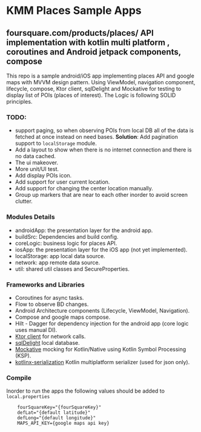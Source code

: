 # KMM Places Sample Apps 

## foursquare.com/products/places/ API implementation with kotlin multi platform , coroutines and Android jetpack components, compose
This repo is a sample android/iOS app implementing places API and google maps with MVVM design pattern.
Using ViewModel, navigation component, lifecycle, compose, Ktor client, sqlDelight and Mockative for testing to display list of POIs (places of interest).
The Logic is following SOLID principles.

### TODO:
* support paging, so when observing POIs from local DB all of the data is fetched at once instead on need bases.
  **Solution**: Add pagination support to `localStorage` module.
* Add a layout to show when there is no internet connection and there is no data cached.
* The ui makeover.
* More  unit/UI test.
* Add display POIs icon.
* Add support for user current location.
* Add support for changing the center location manually.
* Group up markers that are near to each other inorder to avoid screen clutter.

### Modules Details
* androidApp: the presentation layer for the android app.
* buildSrc: Dependencies and build config.
* coreLogic: business logic for places API.
* iosApp: the presentation layer for the iOS app (not yet implemented).
* localStorage: app local data source.
* network: app remote data source.
* util: shared util classes and SecureProperties.


### Frameworks and Libraries
* Coroutines for async tasks.
* Flow to observe BD changes.
* Android Architecture components (Lifecycle, ViewModel, Navigation).
* Compose and google maps compose.
* Hilt - Dagger for dependency injection for the android app (core logic uses manual DI).
* [Ktor client](https://ktor.io/docs/create-client.html) for network calls.
* [sqlDelight](https://github.com/cashapp/sqldelight) local database.
* [Mockative](https://github.com/mockative/mockative) mocking for Kotlin/Native using Kotlin Symbol Processing (KSP).
* [kotlinx-serialization](https://github.com/Kotlin/kotlinx.serialization) Kotlin multiplatform serializer (used for json only).


### Compile
  Inorder to run the apps the following values should be added to `local.properties`
```aidl
    fourSquareKey="{fourSquareKey}"
    defLat="{default latitude}"
    defLong="{default longitude}"
    MAPS_API_KEY={google maps api key}
```

